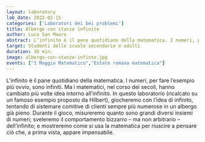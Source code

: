 ```yaml
---
layout: laboratory
lab_date: 2022-02-15
categories: ['Laboratori dei bei problemi']
title: Albergo con stanze infinite
author: Luca San Mauro
abstract: L’infinito è il pane quotidiano della matematica. I numeri, per fare l’esempio più ovvio, sono infiniti. 
target: Studenti delle scuole secondarie e adulti
duration: 30 min.
image: albergo-con-stanze-infinte.jpg
events: ["1 Maggio Matematico","Estate romana matematica"]
---
```


L’infinito è il pane quotidiano della matematica. I numeri, per fare l’esempio più ovvio, sono infiniti. 
Ma i matematici, nel corso dei secoli, hanno cambiato più volte idea intorno all’infinito. In questo laboratorio (ricalcato su un famoso esempio proposto da Hilbert), giocheremo con l’idea di infinito, tentando di sistemare comitive di clienti sempre più numerose in un albergo già pieno. Durante il gioco, misureremo quanto sono grandi diversi insiemi di numeri; sveleremo il comportamento bizzarro – ma non arbitrario – dell’infinito; e mostreremo come si usa la matematica per riuscire a pensare ciò che, a prima vista, appare impensabile.

